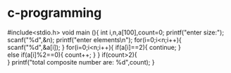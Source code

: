 # c-programming
#include<stdio.h>
void main (){
    int i,n,a[100],count=0;
    printf("enter size:");
    scanf("%d",&n);
    printf("enter elements\n");
    for(i=0;i<n;i++){
    	scanf("%d",&a[i]);
    }
    for(i=0;i<n;i++){
       if(a[i]==2){
     	 continue;
       }       
        else if(a[i]%2==0){
         count++;
        }
    }
        if(count>2){    
        }
       printf("total composite number are: %d",count);
 }
